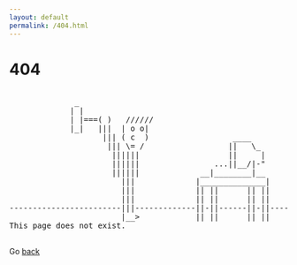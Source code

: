 ```yaml
---
layout: default
permalink: /404.html
---
```


# 404
<pre>

              _
             | |
             | |===( )   //////
             |_|   |||  | o o|
                    ||| ( c  )                  ____
                     ||| \= /                  ||   \_
                      ||||||                   ||     |
                      ||||||                ...||__/|-"
                      ||||||             __|________|__
                        |||             |______________|
                        |||             || ||      || ||
                        |||             || ||      || ||
------------------------|||-------------||-||------||-||-------
                        |__>            || ||      || ||
This page does not exist.

</pre>


Go [back]({{site.baseurl}}/)
